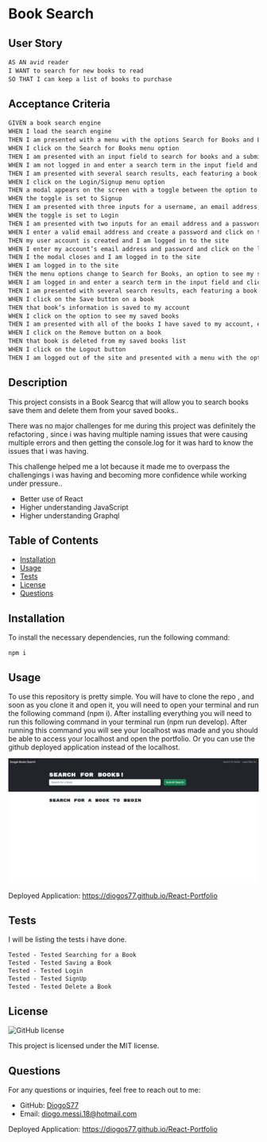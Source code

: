 # Book Search

## User Story

```md
AS AN avid reader
I WANT to search for new books to read
SO THAT I can keep a list of books to purchase
```

## Acceptance Criteria

```md
GIVEN a book search engine
WHEN I load the search engine
THEN I am presented with a menu with the options Search for Books and Login/Signup and an input field to search for books and a submit button
WHEN I click on the Search for Books menu option
THEN I am presented with an input field to search for books and a submit button
WHEN I am not logged in and enter a search term in the input field and click the submit button
THEN I am presented with several search results, each featuring a book’s title, author, description, image, and a link to that book on the Google Books site
WHEN I click on the Login/Signup menu option
THEN a modal appears on the screen with a toggle between the option to log in or sign up
WHEN the toggle is set to Signup
THEN I am presented with three inputs for a username, an email address, and a password, and a signup button
WHEN the toggle is set to Login
THEN I am presented with two inputs for an email address and a password and login button
WHEN I enter a valid email address and create a password and click on the signup button
THEN my user account is created and I am logged in to the site
WHEN I enter my account’s email address and password and click on the login button
THEN I the modal closes and I am logged in to the site
WHEN I am logged in to the site
THEN the menu options change to Search for Books, an option to see my saved books, and Logout
WHEN I am logged in and enter a search term in the input field and click the submit button
THEN I am presented with several search results, each featuring a book’s title, author, description, image, and a link to that book on the Google Books site and a button to save a book to my account
WHEN I click on the Save button on a book
THEN that book’s information is saved to my account
WHEN I click on the option to see my saved books
THEN I am presented with all of the books I have saved to my account, each featuring the book’s title, author, description, image, and a link to that book on the Google Books site and a button to remove a book from my account
WHEN I click on the Remove button on a book
THEN that book is deleted from my saved books list
WHEN I click on the Logout button
THEN I am logged out of the site and presented with a menu with the options Search for Books and Login/Signup and an input field to search for books and a submit button
```

## Description

This project consists in a Book Searcg that will allow you to search books save them and delete them from your saved books..

There was no major challenges for me during this project was definitely the refactoring , since i was having multiple naming issues that were causing multiple errors and then getting the console.log for it was hard to know the issues that i was having.

This challenge helped me a lot because it made me to overpass the challengings i was having and becoming more confidence while working under pressure..

- Better use of React
- Higher understanding JavaScript
- Higher understanding Graphql

## Table of Contents

- [Installation](#installation)
- [Usage](#usage)
- [Tests](#tests)
- [License](#license)
- [Questions](#questions)

## Installation

To install the necessary dependencies, run the following command:

```
npm i
```

## Usage

To use this repository is pretty simple. You will have to clone the repo , and soon as you clone it and open it, you will need to open your terminal and run the following command (npm i). After installing everything you will need to run this following command in your terminal run (npm run develop). After running this command you will see your localhost was made and you should be able to access your localhost and open the portfolio. Or you can use the github deployed application instead of the localhost.

![End Result](./client/src/images/FinalProject.png)

Deployed Application: https://diogos77.github.io/React-Portfolio

## Tests

I will be listing the tests i have done.

```
Tested - Tested Searching for a Book
Tested - Tested Saving a Book
Tested - Tested Login
Tested - Tested SignUp
Tested - Tested Delete a Book
```

## License

![GitHub license](https://img.shields.io/badge/license-MIT-blue.svg)

This project is licensed under the MIT license.

## Questions

For any questions or inquiries, feel free to reach out to me:

- GitHub: [DiogoS77](https://github.com/DiogoS77)
- Email: diogo.messi.18@hotmail.com

Deployed Application: https://diogos77.github.io/React-Portfolio
